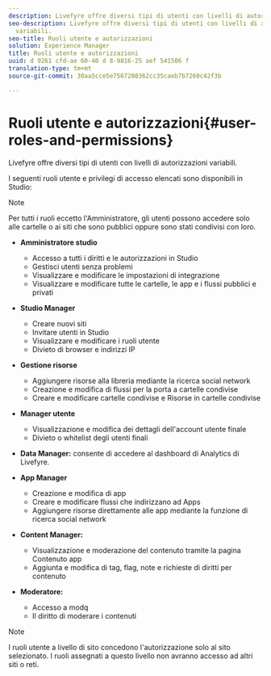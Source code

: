 ```yaml
---
description: Livefyre offre diversi tipi di utenti con livelli di autorizzazioni variabili.
seo-description: Livefyre offre diversi tipi di utenti con livelli di autorizzazioni
  variabili.
seo-title: Ruoli utente e autorizzazioni
solution: Experience Manager
title: Ruoli utente e autorizzazioni
uuid: d 9261 cfd-ae 60-40 d 8-9816-25 aef 541506 f
translation-type: tm+mt
source-git-commit: 30aa5cce5e7567208362cc35caeb7b7260c42f3b

---
```



# Ruoli utente e autorizzazioni{#user-roles-and-permissions}

Livefyre offre diversi tipi di utenti con livelli di autorizzazioni variabili.

I seguenti ruoli utente e privilegi di accesso elencati sono disponibili in Studio:

>[!NOTE]
>
>Per tutti i ruoli eccetto l'Amministratore, gli utenti possono accedere solo alle cartelle o ai siti che sono pubblici oppure sono stati condivisi con loro.

* **Amministratore studio**
   * Accesso a tutti i diritti e le autorizzazioni in Studio
   * Gestisci utenti senza problemi
   * Visualizzare e modificare le impostazioni di integrazione
   * Visualizzare e modificare tutte le cartelle, le app e i flussi pubblici e privati

* **Studio Manager**
   * Creare nuovi siti
   * Invitare utenti in Studio
   * Visualizzare e modificare i ruoli utente
   * Divieto di browser e indirizzi IP

* **Gestione risorse**
   * Aggiungere risorse alla libreria mediante la ricerca social network
   * Creazione e modifica di flussi per la porta a cartelle condivise
   * Creare e modificare cartelle condivise e Risorse in cartelle condivise

* **Manager utente**
   * Visualizzazione e modifica dei dettagli dell'account utente finale
   * Divieto o whitelist degli utenti finali

* **Data Manager:** consente di accedere al dashboard di Analytics di Livefyre.
* **App Manager**
   * Creazione e modifica di app
   * Creare e modificare flussi che indirizzano ad Apps
   * Aggiungere risorse direttamente alle app mediante la funzione di ricerca social network

* **Content Manager:**
   * Visualizzazione e moderazione del contenuto tramite la pagina Contenuto app
   * Aggiunta e modifica di tag, flag, note e richieste di diritti per contenuto

* **Moderatore:**
   * Accesso a modq
   * Il diritto di moderare i contenuti

>[!NOTE]
>
>I ruoli utente a livello di sito concedono l'autorizzazione solo al sito selezionato. I ruoli assegnati a questo livello non avranno accesso ad altri siti o reti.
